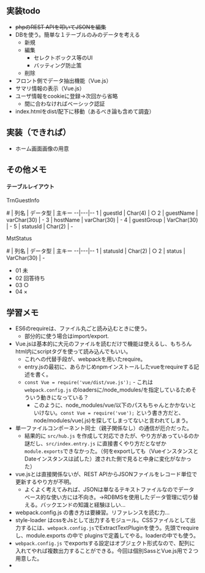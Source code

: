 ## 実装todo
- ~~phpのREST APIを叩いてJSONを編集~~
- DBを使う。簡単な１テーブルのみのデータを考える
	- 新規
	- 編集
		- セレクトボックス等のUI
		- バッティング防止策
	- 削除
- フロント側でデータ抽出機能（Vue.js）
- サマリ情報の表示（Vue.js）
- ユーザ情報をcookieに登録→次回から省略
  - 間に合わなければベーシック認証
- index.htmlをdist/配下に移動（あるべき論も含めて調査）

## 実装（できれば）
- ホーム画面画像の用意

## その他メモ
#### テーブルレイアウト

TrnGuestInfo

\#  | 列名  |  データ型  |  主キー
--|---|--
1  | guestId  | Char(4) |  ○
2  | guestName  | varChar(30) |  -
3  | hostName  | varChar(30) |  -
4  | guestGroup  | VarChar(30) |  -
5  | statusId  | Char(2) |  -

MstStatus

\#  | 列名  |  データ型  |  主キー
--|---|--
1  | statusId  | Char(2) |  ○
2  | status  | VarChar(30) |  -


- 01 未
- 02 回答待ち
- 03 ○
- 04 ×


## 学習メモ
- ES6のrequireは、ファイル丸ごと読み込むときに使う。
	- 部分的に使う場合はimport/export.
- Vue.jsは基本的に大元のファイルを読むだけで機能は使えるし、もちろんhtml内にscriptタグを使って読み込んでもいい。
	- これへの代替手段が、webpackを用いたrequire。
	- entry.jsの最初に、あらかじめnpmインストールしたvueをrequireする記述を書く。
	- ``` const Vue = require('vue/dist/vue.js'); ```
			- これは ```webpack.config.js``` のloadersに/node_modules/を指定しているためそういう動きになっている？
      - このように、node_modules/vue/以下のパスもちゃんとかかないといけない。``` const Vue = require('vue'); ``` という書き方だと、node/modules/vue(.js)を探してしまってないと言われてしまう。
- 単一ファイルコンポーネント同士（親子関係なし）の通信が厄介だった。
  - 結果的に ```src/hub.js``` を作成して対応できたが、やり方があっているのか謎だし、```src/index.entry.js``` に直接書くやり方だとなぜか```module.exports```できなかった。（何をexportしても（VueインスタンスとDateインスタンスは試した）渡された側で見ると中身に変化がなかった）
- vue.jsとは直接関係ないが、REST APIからJSONファイルをレコード単位で更新するやり方が不明。
  - よくよく考えてみれば、JSONは単なるテキストファイルなのでデータベース的な使い方には不向き。→RDBMSを使用したデータ管理に切り替える。バックエンドの知識と経験ほしい...
- webpack.config.js の書き方は要練習。リファレンスを読む力...
- style-loader はcssをJsとして出力するモジュール。CSSファイルとして出力するには、```webpack.config.js```でExtractTextPluginを使う。先頭でrequireし、module.exports の中で pluginsで定義してやる。loaderの中でも使う。
- ```webpack.config.js``` でexportsする設定はオブジェクト形式なので、配列に入れてやれば複数出力することができる。今回は個別SassとVue.js用で２つ用意した。
-
